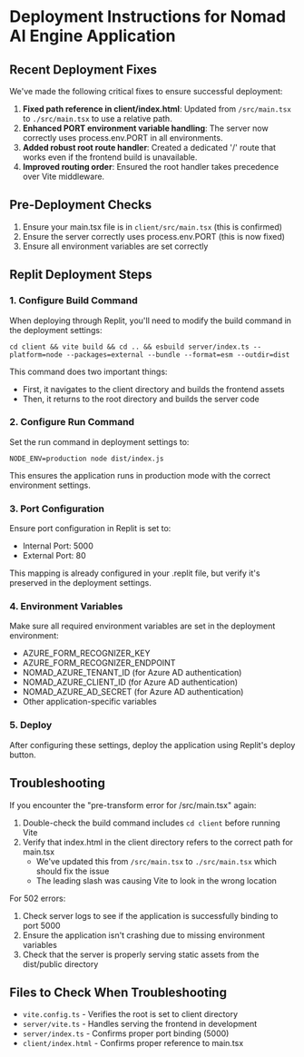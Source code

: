 # Deployment Instructions for Nomad AI Engine Application

## Recent Deployment Fixes

We've made the following critical fixes to ensure successful deployment:

1. **Fixed path reference in client/index.html**: Updated from `/src/main.tsx` to `./src/main.tsx` to use a relative path.
2. **Enhanced PORT environment variable handling**: The server now correctly uses process.env.PORT in all environments.
3. **Added robust root route handler**: Created a dedicated '/' route that works even if the frontend build is unavailable.
4. **Improved routing order**: Ensured the root handler takes precedence over Vite middleware.

## Pre-Deployment Checks

1. Ensure your main.tsx file is in `client/src/main.tsx` (this is confirmed)
2. Ensure the server correctly uses process.env.PORT (this is now fixed)
3. Ensure all environment variables are set correctly

## Replit Deployment Steps

### 1. Configure Build Command

When deploying through Replit, you'll need to modify the build command in the deployment settings:

```
cd client && vite build && cd .. && esbuild server/index.ts --platform=node --packages=external --bundle --format=esm --outdir=dist
```

This command does two important things:
- First, it navigates to the client directory and builds the frontend assets
- Then, it returns to the root directory and builds the server code

### 2. Configure Run Command

Set the run command in deployment settings to:

```
NODE_ENV=production node dist/index.js
```

This ensures the application runs in production mode with the correct environment settings.

### 3. Port Configuration

Ensure port configuration in Replit is set to:
- Internal Port: 5000
- External Port: 80

This mapping is already configured in your .replit file, but verify it's preserved in the deployment settings.

### 4. Environment Variables

Make sure all required environment variables are set in the deployment environment:
- AZURE_FORM_RECOGNIZER_KEY
- AZURE_FORM_RECOGNIZER_ENDPOINT
- NOMAD_AZURE_TENANT_ID (for Azure AD authentication)
- NOMAD_AZURE_CLIENT_ID (for Azure AD authentication)
- NOMAD_AZURE_AD_SECRET (for Azure AD authentication)
- Other application-specific variables

### 5. Deploy

After configuring these settings, deploy the application using Replit's deploy button.

## Troubleshooting

If you encounter the "pre-transform error for /src/main.tsx" again:
1. Double-check the build command includes `cd client` before running Vite
2. Verify that index.html in the client directory refers to the correct path for main.tsx
   - We've updated this from `/src/main.tsx` to `./src/main.tsx` which should fix the issue
   - The leading slash was causing Vite to look in the wrong location

For 502 errors:
1. Check server logs to see if the application is successfully binding to port 5000
2. Ensure the application isn't crashing due to missing environment variables
3. Check that the server is properly serving static assets from the dist/public directory

## Files to Check When Troubleshooting

- `vite.config.ts` - Verifies the root is set to client directory
- `server/vite.ts` - Handles serving the frontend in development
- `server/index.ts` - Confirms proper port binding (5000)
- `client/index.html` - Confirms proper reference to main.tsx